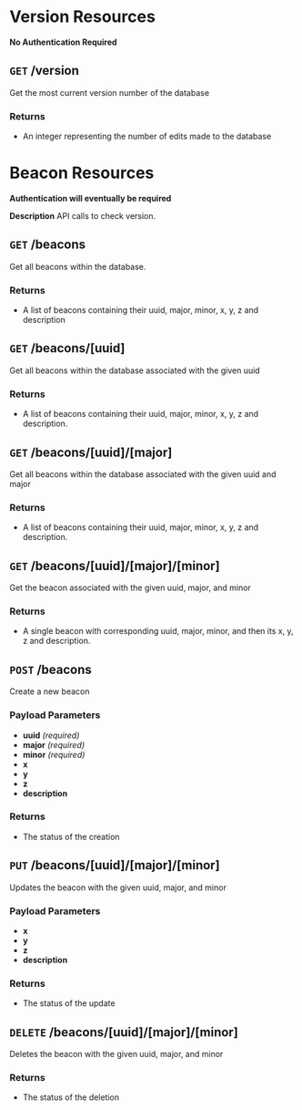 # Version Resources 
**No Authentication Required**


## `GET` /version
Get the most current version number of the database

### Returns
- An integer representing the number of edits made to the database


# Beacon Resources 
**Authentication will eventually be required**

**Description**
API calls to check version.

## `GET` /beacons
Get all beacons within the database. 

### Returns
- A list of beacons containing their uuid, major, minor, x, y, z and description


## `GET` /beacons/[uuid]
Get all beacons within the database associated with the given uuid 

### Returns
- A list of beacons containing their uuid, major, minor, x, y, z and description.
	

## `GET` /beacons/[uuid]/[major]
Get all beacons within the database associated with the given uuid and major

### Returns
- A list of beacons containing their uuid, major, minor, x, y, z and description.

	
## `GET` /beacons/[uuid]/[major]/[minor]
Get the beacon associated with the given uuid, major, and minor

### Returns
- A single beacon with corresponding uuid, major, minor, and then its x, y, z and description.


## `POST` /beacons
Create a new beacon

### Payload Parameters
- **uuid** _(required)_
- **major** _(required)_
- **minor** _(required)_
- **x**
- **y**
- **z**
- **description**

### Returns
- The status of the creation


## `PUT` /beacons/[uuid]/[major]/[minor]
Updates the beacon with the given uuid, major, and minor

### Payload Parameters
- **x**
- **y**
- **z**
- **description**

### Returns
- The status of the update


## `DELETE` /beacons/[uuid]/[major]/[minor]
Deletes the beacon with the given uuid, major, and minor

### Returns
- The status of the deletion

